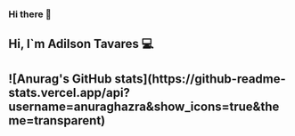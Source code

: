 ### Hi there 👋

<!--
**adilson-tavares/adilson-tavares** is a ✨ _special_ ✨ repository because its `README.md` (this file) appears on your GitHub profile.

Here are some ideas to get you started:

- 🔭 I’m currently working on ...
- 🌱 I’m currently learning ...
- 👯 I’m looking to collaborate on ...
- 🤔 I’m looking for help with ...
- 💬 Ask me about ...
- 📫 How to reach me: ...
- 😄 Pronouns: ...
- ⚡ Fun fact: ...
-->
<H2> Hi, I`m Adilson Tavares 💻<H2>
![Anurag's GitHub stats](https://github-readme-stats.vercel.app/api?username=anuraghazra&show_icons=true&theme=transparent)

